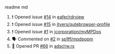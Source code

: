 readme md


<!--START_SECTION:activity--> 
1. ❗️ Opened issue [#14](https://github.com/eafer/rdrview/issues/14) in [eafer/rdrview](https://github.com/eafer/rdrview)
2. ❗️ Opened issue [#15](https://github.com/jtyers/qutebrowser-profile/issues/15) in [jtyers/qutebrowser-profile](https://github.com/jtyers/qutebrowser-profile)
3. ❗️ Opened issue [#1](https://github.com/jcorporation/myMPDos/issues/1) in [jcorporation/myMPDos](https://github.com/jcorporation/myMPDos)
4. 🗣 Commented on [#2](https://github.com/sp1ff/mpdpopm/issues/2) in [sp1ff/mpdpopm](https://github.com/sp1ff/mpdpopm)
5. 💪 Opened PR [#66](https://github.com/adsr/rw.rs/pull/66) in [adsr/rw.rs](https://github.com/adsr/rw.rs)
<!--END_SECTION:activity-->
